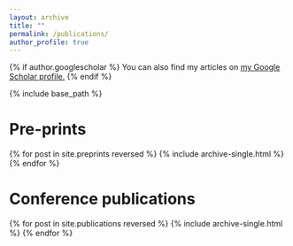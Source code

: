 ```yaml
---
layout: archive
title: ""
permalink: /publications/
author_profile: true
---
```


{% if author.googlescholar %}
  You can also find my articles on <u><a href="{{author.googlescholar}}">my Google Scholar profile</a>.</u>
{% endif %}

{% include base_path %}

Pre-prints
======
{% for post in site.preprints reversed %}
  {% include archive-single.html %}
{% endfor %}


Conference publications
======
{% for post in site.publications reversed %}
  {% include archive-single.html %}
{% endfor %}
